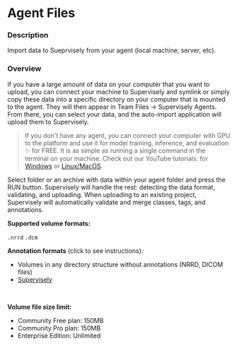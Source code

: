 # Agent Files

### Description

Import data to Sueprvisely from your agent (local machine, server, etc).

### Overview

If you have a large amount of data on your computer that you want to upload, you can connect your machine to Supervisely and symlink or simply copy these data into a specific directory on your computer that is mounted to the agent. They will then appear in Team Files -> Supervisely Agents.
From there, you can select your data, and the auto-import application will upload them to Supervisely.

> If you don't have any agent, you can connect your computer with GPU to the platform and use it for model training, inference, and evaluation ✨ for FREE. It is as simple as running a single command in the terminal on your machine. Check out our YouTube tutorials: for [Windows](https://www.youtube.com/watch?v=WR9qrPTn2X8) or [Linux/MacOS](https://www.youtube.com/watch?v=aO7Zc4kTrVg).

Select folder or an archive with data within your agent folder and press the RUN button. Supervisely will handle the rest: detecting the data format, validating, and uploading.
When uploading to an existing project, Supervisely will automatically validate and merge classes, tags, and annotations.

**Supported volume formats:**

`.nrrd` `.dcm`

**Annotation formats** (click to see instructions):

- Volumes in any directory structure without annotations (NRRD, DICOM files)
- [Supervisely](https://raw.githubusercontent.com/supervisely-ecosystem/import-wizard-docs/master/converter_docs/volumes/supervisely.md)

<br>

**Volume file size limit:**

- Community Free plan: 150MB
- Community Pro plan: 150MB
- Enterprise Edition: Unlimited
